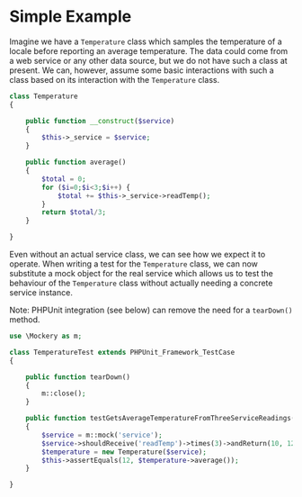 # Simple Example

Imagine we have a `Temperature` class which samples the temperature of a locale
before reporting an average temperature. The data could come from a web service
or any other data source, but we do not have such a class at present. We can,
however, assume some basic interactions with such a class based on its interaction
with the `Temperature` class.

```PHP
class Temperature
{

    public function __construct($service)
    {
        $this->_service = $service;
    }

    public function average()
    {
        $total = 0;
        for ($i=0;$i<3;$i++) {
            $total += $this->_service->readTemp();
        }
        return $total/3;
    }

}
```

Even without an actual service class, we can see how we expect it to operate.
When writing a test for the `Temperature` class, we can now substitute a mock
object for the real service which allows us to test the behaviour of the
`Temperature` class without actually needing a concrete service instance.

Note: PHPUnit integration (see below) can remove the need for a `tearDown()` method.

```PHP
use \Mockery as m;

class TemperatureTest extends PHPUnit_Framework_TestCase
{

    public function tearDown()
    {
        m::close();
    }

    public function testGetsAverageTemperatureFromThreeServiceReadings()
    {
        $service = m::mock('service');
        $service->shouldReceive('readTemp')->times(3)->andReturn(10, 12, 14);
        $temperature = new Temperature($service);
        $this->assertEquals(12, $temperature->average());
    }

}
```
